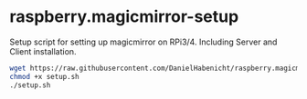 # raspberry.magicmirror-setup

Setup script for setting up magicmirror on RPi3/4. Including Server and Client installation. 
```bash
wget https://raw.githubusercontent.com/DanielHabenicht/raspberry.magicmirror-setup/main/setup.sh
chmod +x setup.sh
./setup.sh
```
